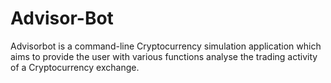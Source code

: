# Advisor-Bot
Advisorbot is a command-line Cryptocurrency simulation application which aims to provide the user with various functions analyse the trading activity of a Cryptocurrency exchange.
